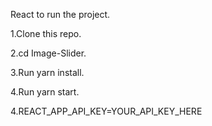 React to run the project.

1.Clone this repo.

2.cd Image-Slider.

3.Run yarn install.

4.Run yarn start.

4.REACT_APP_API_KEY=YOUR_API_KEY_HERE
